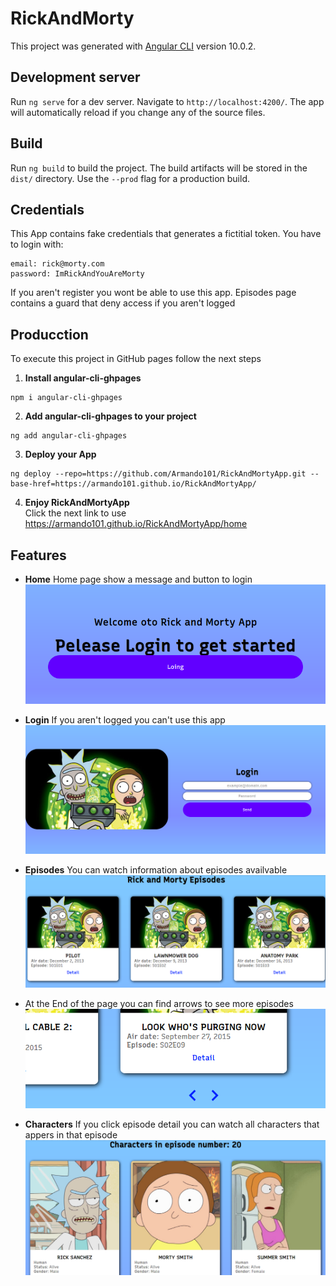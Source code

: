 # RickAndMorty

This project was generated with [Angular CLI](https://github.com/angular/angular-cli) version 10.0.2.

## Development server

Run `ng serve` for a dev server. Navigate to `http://localhost:4200/`. The app will automatically reload if you change any of the source files.

## Build

Run `ng build` to build the project. The build artifacts will be stored in the `dist/` directory. Use the `--prod` flag for a production build.

## Credentials
This App contains fake credentials that generates a fictitial token.
You have to login with:
```
email: rick@morty.com
password: ImRickAndYouAreMorty
```
If you aren't register you wont be able to use this app.
Episodes page contains a guard that deny access if you aren't logged

## Producction
To execute this project in GitHub pages follow the next steps

1. __Install angular-cli-ghpages__
```
npm i angular-cli-ghpages
```

2. __Add angular-cli-ghpages to your project__
```
ng add angular-cli-ghpages
```
3. __Deploy your App__
```
ng deploy --repo=https://github.com/Armando101/RickAndMortyApp.git --base-href=https://armando101.github.io/RickAndMortyApp/
```

4. __Enjoy RickAndMortyApp__  
Click the next link to use  
https://armando101.github.io/RickAndMortyApp/home

## Features
- __Home__
Home page show a message and button to login
![Home](https://raw.githubusercontent.com/Armando101/RickAndMortyApp/master/src/assets/ss/home.png)

- __Login__
If you aren't logged you can't use this app
![Login](https://raw.githubusercontent.com/Armando101/RickAndMortyApp/master/src/assets/ss/login.png)

- __Episodes__
You can watch information about episodes availvable
![Episodes](https://raw.githubusercontent.com/Armando101/RickAndMortyApp/master/src/assets/ss/episodes.png)

- At the End of the page you can find arrows to see more episodes
![EpisodesNav](https://raw.githubusercontent.com/Armando101/RickAndMortyApp/master/src/assets/ss/BottomNav.png)

- __Characters__
If you click episode detail you can watch all characters that appers in that episode
![Characters](https://raw.githubusercontent.com/Armando101/RickAndMortyApp/master/src/assets/ss/characters.png)
